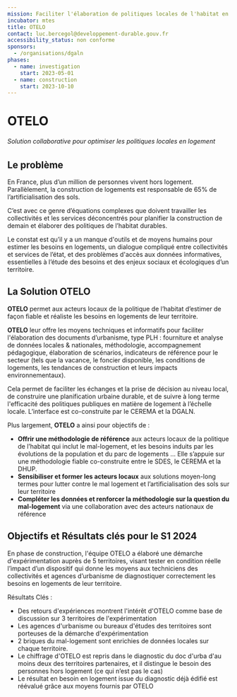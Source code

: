 ```yaml
---
mission: Faciliter l'élaboration de politiques locales de l'habitat en fournissant un outil performant et collaboratif permettant l’intégration des besoins en logements, et le suivi de l'efficacité des politiques en matière de logement.
incubator: mtes
title: OTELO
contact: luc.bercegol@developpement-durable.gouv.fr
accessibility_status: non conforme
sponsors:
  - /organisations/dgaln
phases:
  - name: investigation
    start: 2023-05-01
  - name: construction
    start: 2023-10-10
---
```

# OTELO

###### Solution collaborative pour optimiser les politiques locales en logement


## Le problème

En France, plus d’un million de personnes vivent hors logement. Parallèlement, la construction de logements est responsable de 65% de l’artificialisation des sols. 

C’est avec ce genre d’équations complexes que doivent travailler les collectivités et les services déconcentrés pour planifier la construction de demain et élaborer des politiques de l’habitat durables. 

Le constat est qu’il y a un manque d'outils et de moyens humains pour estimer les besoins en logements, un dialogue compliqué entre collectivités et services de l’état, et des problèmes d'accès aux données informatives, essentielles à l’étude des besoins et des enjeux sociaux et écologiques d’un territoire. 

## La Solution OTELO 


**OTELO** permet aux acteurs locaux de la politique de l’habitat d’estimer de façon fiable et réaliste les besoins en logements de leur territoire. 

**OTELO** leur offre les moyens techniques et informatifs pour faciliter l'élaboration des documents d’urbanisme, type PLH : fourniture et analyse de données locales & nationales, méthodologie, accompagnement pédagogique, élaboration de scénarios, indicateurs de référence pour le secteur (tels que la vacance, le foncier disponible, les conditions de logements, les tendances de construction et leurs impacts environnementaux). 

Cela permet de faciliter les échanges et la prise de décision au niveau local, de construire une planification urbaine durable, et de suivre à long terme l'efficacité des politiques publiques en matière de logement à l’échelle locale. L’interface est co-construite par le CEREMA et la DGALN.

Plus largement, **OTELO** a ainsi pour objectifs de :
- **Offrir une méthodologie de référence** aux acteurs locaux de la politique de l’habitat qui inclut le mal-logement, et les besoins induits par les évolutions de la population et du parc de logements ... Elle s’appuie sur une méthodologie fiable co-construite entre le SDES, le CEREMA et la DHUP. 
- **Sensibiliser et former les acteurs locaux** aux solutions moyen-long termes pour lutter contre le mal logement et l’artificialisation des sols sur leur territoire
- **Compléter les données et renforcer la méthodologie sur la question du mal-logement** via une collaboration avec des acteurs nationaux de référence

## Objectifs et Résultats clés pour le S1 2024

En phase de construction, l'équipe OTELO a élaboré une démarche d'expérimentation auprès de 5 territoires, visant tester en condition réelle l’impact d’un dispositif qui donne les moyens aux techniciens des collectivités et agences d’urbanisme de diagnostiquer correctement les besoins en logements de leur territoire.

Résultats Clés :
- Des retours d'expériences montrent l'intérêt d'OTELO comme base de discussion sur 3 territoires de l'expérimentation 
- Les agences d'urbanisme ou bureaux d'études des territoires sont porteuses de la démarche d'expérimentation
- 2 briques du mal-logement sont enrichies de données locales sur chaque territoire.
- Le chiffrage d'OTELO est repris dans le diagnostic du doc d'urba d'au moins deux des territoires partenaires, et il distingue le besoin des personnes hors logement (ce qui n’est pas le cas)
- Le résultat en besoin en logement issue du diagnostic déjà édifié est réévalué grâce aux moyens fournis par OTELO

